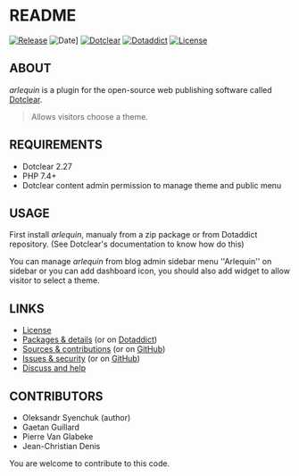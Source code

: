 # README

[![Release](https://img.shields.io/badge/release-2.3-a2cbe9.svg)](https://git.dotclear.watch/JcDenis/arlequin/releases)
![Date](https://img.shields.io/badge/date-2023.08.07-c44d58.svg)]
[![Dotclear](https://img.shields.io/badge/dotclear-v2.27-137bbb.svg)](https://fr.dotclear.org/download)
[![Dotaddict](https://img.shields.io/badge/dotaddict-official-9ac123.svg)](https://plugins.dotaddict.org/dc2/details/arlequin)
[![License](https://img.shields.io/badge/license-GPL--2.0-ececec.svg)](https://git.dotclear.watch/JcDenis/arlequin/blob/master/LICENSE)

## ABOUT

_arlequin_ is a plugin for the open-source web publishing software called [Dotclear](https://www.dotclear.org).

> Allows visitors choose a theme.

## REQUIREMENTS

* Dotclear 2.27
* PHP 7.4+
* Dotclear content admin permission to manage theme and public menu

## USAGE

First install _arlequin_, manualy from a zip package or from 
Dotaddict repository. (See Dotclear's documentation to know how do this)

You can manage _arlequin_ from blog admin sidebar menu 
''Arlequin'' on sidebar or you can add dashboard icon,
you should also add widget to allow visitor to select a theme.

## LINKS

* [License](https://git.dotclear.watch/JcDenis/arlequin/blob/master/LICENSE)
* [Packages & details](https://git.dotclear.watch/JcDenis/arlequin/releases) (or on [Dotaddict](https://plugins.dotaddict.org/dc2/details/arlequin))
* [Sources & contributions](https://git.dotclear.watch/JcDenis/arlequin) (or on [GitHub](https://github.com/JcDenis/arlequin))
* [Issues & security](https://git.dotclear.watch/JcDenis/arlequin/issues) (or on [GitHub](https://github.com/JcDenis/arlequin/issues))
* [Discuss and help](http://forum.dotclear.org/viewtopic.php?id=48345)

## CONTRIBUTORS

* Oleksandr Syenchuk (author)
* Gaetan Guillard
* Pierre Van Glabeke
* Jean-Christian Denis

You are welcome to contribute to this code.
